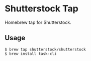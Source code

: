 # Shutterstock Tap

Homebrew tap for Shutterstock.

## Usage

``` console
$ brew tap shutterstock/shutterstock
$ brew install task-cli
```
